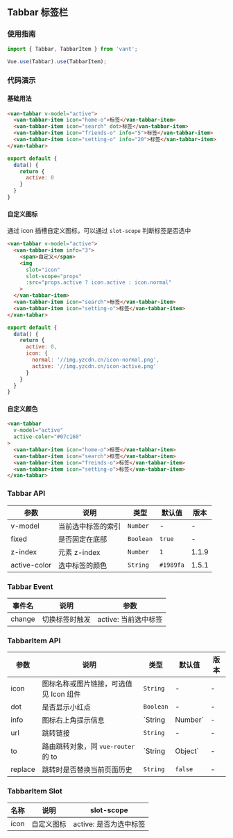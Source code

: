 ## Tabbar 标签栏

### 使用指南
``` javascript
import { Tabbar, TabbarItem } from 'vant';

Vue.use(Tabbar).use(TabbarItem);
```

### 代码演示

#### 基础用法

```html
<van-tabbar v-model="active">
  <van-tabbar-item icon="home-o">标签</van-tabbar-item>
  <van-tabbar-item icon="search" dot>标签</van-tabbar-item>
  <van-tabbar-item icon="friends-o" info="5">标签</van-tabbar-item>
  <van-tabbar-item icon="setting-o" info="20">标签</van-tabbar-item>
</van-tabbar>
```

```javascript
export default {
  data() {
    return {
      active: 0
    }
  }
}
```


#### 自定义图标

通过 icon 插槽自定义图标，可以通过 `slot-scope` 判断标签是否选中

```html
<van-tabbar v-model="active">
  <van-tabbar-item info="3">
    <span>自定义</span>
    <img
      slot="icon"
      slot-scope="props"
      :src="props.active ? icon.active : icon.normal"
    >
  </van-tabbar-item>
  <van-tabbar-item icon="search">标签</van-tabbar-item>
  <van-tabbar-item icon="setting-o">标签</van-tabbar-item>
</van-tabbar>
```

```javascript
export default {
  data() {
    return {
      active: 0,
      icon: {
        normal: '//img.yzcdn.cn/icon-normal.png',
        active: '//img.yzcdn.cn/icon-active.png'
      }
    }
  }
}
```

#### 自定义颜色

```html
<van-tabbar
  v-model="active"
  active-color="#07c160"
>
  <van-tabbar-item icon="home-o">标签</van-tabbar-item>
  <van-tabbar-item icon="search">标签</van-tabbar-item>
  <van-tabbar-item icon="freinds-o">标签</van-tabbar-item>
  <van-tabbar-item icon="setting-o">标签</van-tabbar-item>
</van-tabbar>
```

### Tabbar API

| 参数 | 说明 | 类型 | 默认值 | 版本 |
|------|------|------|------|------|
| v-model | 当前选中标签的索引 | `Number` | - | - |
| fixed | 是否固定在底部 | `Boolean` | `true` | - |
| z-index | 元素 z-index | `Number` | `1` | 1.1.9 |
| active-color | 选中标签的颜色 | `String` | `#1989fa` | 1.5.1 |

### Tabbar Event

| 事件名 | 说明 | 参数 |
|------|------|------|
| change | 切换标签时触发 | active: 当前选中标签 |

### TabbarItem API

| 参数 | 说明 | 类型 | 默认值 | 版本 |
|------|------|------|------|------|
| icon | 图标名称或图片链接，可选值见 Icon 组件| `String` | - | - |
| dot | 是否显示小红点 | `Boolean` | - | - |
| info | 图标右上角提示信息 | `String | Number` | - | - |
| url | 跳转链接 | `String` | - | - |
| to | 路由跳转对象，同 `vue-router` 的 to | `String | Object` | - | - |
| replace | 跳转时是否替换当前页面历史 | `String` | `false` | - |

### TabbarItem Slot

| 名称 | 说明 | slot-scope |
|------|------|------|
| icon | 自定义图标 | active: 是否为选中标签 |
